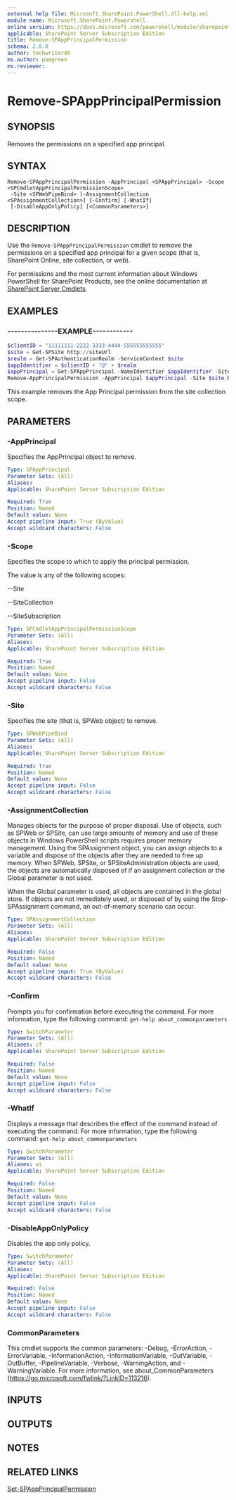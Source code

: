 ```yaml
---
external help file: Microsoft.SharePoint.PowerShell.dll-help.xml
module name: Microsoft.SharePoint.Powershell
online version: https://docs.microsoft.com/powershell/module/sharepoint-server/remove-spappprincipalpermission
applicable: SharePoint Server Subscription Edition
title: Remove-SPAppPrincipalPermission
schema: 2.0.0
author: techwriter40
ms.author: pamgreen
ms.reviewer: 
---
```


# Remove-SPAppPrincipalPermission

## SYNOPSIS
Removes the permissions on a specified app principal.


## SYNTAX

```
Remove-SPAppPrincipalPermission -AppPrincipal <SPAppPrincipal> -Scope <SPCmdletAppPrincipalPermissionScope>
 -Site <SPWebPipeBind> [-AssignmentCollection <SPAssignmentCollection>] [-Confirm] [-WhatIf]
 [-DisableAppOnlyPolicy] [<CommonParameters>]
```

## DESCRIPTION
Use the `Remove-SPAppPrincipalPermission` cmdlet to remove the permissions on a specified app principal for a given scope (that is, SharePoint Online, site collection, or web).

For permissions and the most current information about Windows PowerShell for SharePoint Products, see the online documentation at [SharePoint Server Cmdlets](https://docs.microsoft.com/powershell/sharepoint/sharepoint-server/sharepoint-server-cmdlets).


## EXAMPLES

### ---------------EXAMPLE------------
```powershell
$clientID = "11111111-2222-3333-4444-555555555555"
$site = Get-SPSite http://siteUrl
$realm = Get-SPAuthenticationRealm -ServiceContext $site
$appIdentifier = $clientID + "@" + $realm
$appPrincipal = Get-SPAppPrincipal -NameIdentifier $appIdentifier -Site $site.RootWeb
Remove-AppPrincipalPermission -AppPrincipal $appPrincipal -Site $site.RootWeb -Scope Site
```

This example removes the App Principal permission from the site collection scope.


## PARAMETERS

### -AppPrincipal
Specifies the AppPrincipal object to remove.

```yaml
Type: SPAppPrincipal
Parameter Sets: (All)
Aliases: 
Applicable: SharePoint Server Subscription Edition

Required: True
Position: Named
Default value: None
Accept pipeline input: True (ByValue)
Accept wildcard characters: False
```

### -Scope
Specifies the scope to which to apply the principal permission.

The value is any of the following scopes:

--Site

--SiteCollection

--SiteSubscription

```yaml
Type: SPCmdletAppPrincipalPermissionScope
Parameter Sets: (All)
Aliases: 
Applicable: SharePoint Server Subscription Edition

Required: True
Position: Named
Default value: None
Accept pipeline input: False
Accept wildcard characters: False
```

### -Site
Specifies the site (that is, SPWeb object) to remove.

```yaml
Type: SPWebPipeBind
Parameter Sets: (All)
Aliases: 
Applicable: SharePoint Server Subscription Edition

Required: True
Position: Named
Default value: None
Accept pipeline input: False
Accept wildcard characters: False
```

### -AssignmentCollection
Manages objects for the purpose of proper disposal. Use of objects, such as SPWeb or SPSite, can use large amounts of memory and use of these objects in Windows PowerShell scripts requires proper memory management. Using the SPAssignment object, you can assign objects to a variable and dispose of the objects after they are needed to free up memory. When SPWeb, SPSite, or SPSiteAdministration objects are used, the objects are automatically disposed of if an assignment collection or the Global parameter is not used.

When the Global parameter is used, all objects are contained in the global store. If objects are not immediately used, or disposed of by using the Stop-SPAssignment command, an out-of-memory scenario can occur.

```yaml
Type: SPAssignmentCollection
Parameter Sets: (All)
Aliases: 
Applicable: SharePoint Server Subscription Edition

Required: False
Position: Named
Default value: None
Accept pipeline input: True (ByValue)
Accept wildcard characters: False
```

### -Confirm
Prompts you for confirmation before executing the command.
For more information, type the following command: `get-help about_commonparameters`

```yaml
Type: SwitchParameter
Parameter Sets: (All)
Aliases: cf
Applicable: SharePoint Server Subscription Edition

Required: False
Position: Named
Default value: None
Accept pipeline input: False
Accept wildcard characters: False
```

### -WhatIf
Displays a message that describes the effect of the command instead of executing the command.
For more information, type the following command: `get-help about_commonparameters`

```yaml
Type: SwitchParameter
Parameter Sets: (All)
Aliases: wi
Applicable: SharePoint Server Subscription Edition

Required: False
Position: Named
Default value: None
Accept pipeline input: False
Accept wildcard characters: False
```

### -DisableAppOnlyPolicy
Disables the app only policy.

```yaml
Type: SwitchParameter
Parameter Sets: (All)
Aliases: 
Applicable: SharePoint Server Subscription Edition

Required: False
Position: Named
Default value: None
Accept pipeline input: False
Accept wildcard characters: False
```

### CommonParameters
This cmdlet supports the common parameters: -Debug, -ErrorAction, -ErrorVariable, -InformationAction, -InformationVariable, -OutVariable, -OutBuffer, -PipelineVariable, -Verbose, -WarningAction, and -WarningVariable. For more information, see about_CommonParameters (https://go.microsoft.com/fwlink/?LinkID=113216).

## INPUTS

## OUTPUTS

## NOTES

## RELATED LINKS

[Set-SPAppPrincipalPermission](Set-SPAppPrincipalPermission.md)
